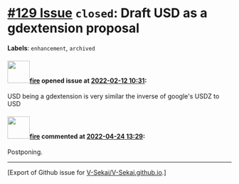 # [\#129 Issue](https://github.com/V-Sekai/V-Sekai.github.io/issues/129) `closed`: Draft USD as a gdextension proposal
**Labels**: `enhancement`, `archived`


#### <img src="https://avatars.githubusercontent.com/u/32321?u=c2e06a3d2b49a467aa907e54aa259516440267cc&v=4" width="50">[fire](https://github.com/fire) opened issue at [2022-02-12 10:31](https://github.com/V-Sekai/V-Sekai.github.io/issues/129):

USD being a gdextension is very similar the inverse of google's USDZ to USD


#### <img src="https://avatars.githubusercontent.com/u/32321?u=c2e06a3d2b49a467aa907e54aa259516440267cc&v=4" width="50">[fire](https://github.com/fire) commented at [2022-04-24 13:29](https://github.com/V-Sekai/V-Sekai.github.io/issues/129#issuecomment-1107842379):

Postponing.


-------------------------------------------------------------------------------



[Export of Github issue for [V-Sekai/V-Sekai.github.io](https://github.com/V-Sekai/V-Sekai.github.io).]

